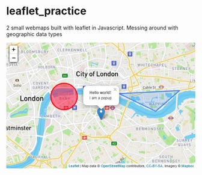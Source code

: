 # leaflet_practice
2 small webmaps built with leaflet in Javascript. Messing around with geographic data types

![alt text](london.jpeg?raw=true)
